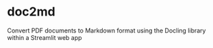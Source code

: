 # doc2md
Convert PDF documents to Markdown format using the Docling library within a Streamlit web app
